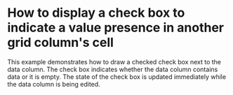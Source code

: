 # How to display a check box to indicate a value presence in another grid column's cell


<p>This example demonstrates how to draw a checked check box next to the data column. The check box indicates whether the data column contains data or it is empty. The state of the check box is updated immediately while the data column is being edited.</p>

<br/>


